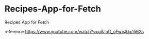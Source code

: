# Recipes-App-for-Fetch
Recipes App for Fetch



reference
https://www.youtube.com/watch?v=uSanD_pFwis&t=1563s
